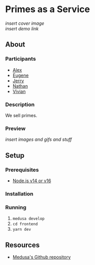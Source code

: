 # Primes as a Service
*insert cover image*  
*insert demo link*

## About
### Participants
* [Alex](https://github.com/pane2004)
* [Eugene](https://github.com/Ezzhingy)
* [Jerry](https://github.com/Bobliuuu)
* [Nathan](https://github.com/Nathan13888)
* [Vivian](https://github.com/vivian-dai)

### Description
We sell primes.
### Preview
*insert images and gifs and stuff*

## Setup
### Prerequisites
* [Node.js v14 or v16](https://nodejs.org)
### Installation
### Running
1. `medusa develop`
2. `cd frontend`
3. `yarn dev`

## Resources
* [Medusa's Github repository](https://github.com/medusajs/medusa)
